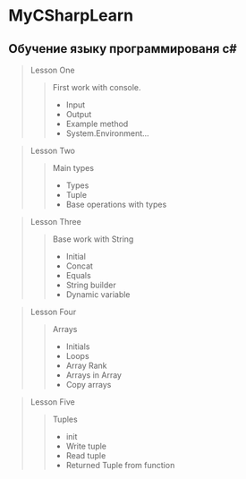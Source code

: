 # MyCSharpLearn

## Обучение языку программированя c#

> Lesson One
> > First work with console.
> > + Input
> > + Output
> > + Example method
> > + System.Environment...

> Lesson Two
> > Main types
> > + Types
> > + Tuple
> > + Base operations with types

> Lesson Three
> > Base work with String
> > + Initial
> > + Concat
> > + Equals
> > + String builder
> > + Dynamic variable

> Lesson Four
> > Arrays
> > + Initials
> > + Loops
> > + Array Rank
> > + Arrays in Array
> > + Copy arrays

> Lesson Five
> > Tuples
> > + init
> > + Write tuple
> > + Read tuple
> > + Returned Tuple from function
